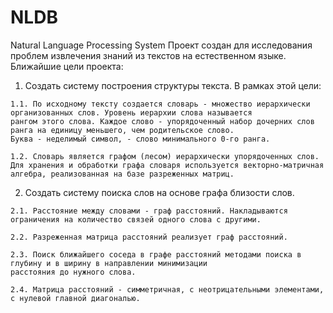 # NLDB
Natural Language Processing System
Проект создан для исследования проблем извлечения знаний из текстов на естественном языке.
Ближайшие цели проекта:

  1. Создать систему построения структуры текста. В рамках этой цели:
	
    1.1. По исходному тексту создается словарь - множество иерархически организованных слов. Уровень иерархии слова называется 
    рангом этого слова. Каждое слово - упорядоченный набор дочерних слов ранга на единицу меньшего, чем родительское слово. 
    Буква - неделимый символ, - слово минимального 0-го ранга.
		
    1.2. Словарь является графом (лесом) иерархически упорядоченных слов. Для хранения и обработки графа словаря используется векторно-матричная 
    алгебра, реализованная на базе разреженных матриц.
		
  2. Создать систему поиска слов на основе графа близости слов.
	
    2.1. Расстояние между словами - граф расстояний. Накладываются ограничения на количество связей одного слова с другими.
		
    2.2. Разреженная матрица расстояний реализует граф расстояний.     
		
    2.3. Поиск ближайшего соседа в графе расстояний методами поиска в глубину и в ширину в направлении минимизации 
    расстояния до нужного слова.
		
    2.4. Матрица расстояний - симметричная, с неотрицательными элементами, с нулевой главной диагональю. 
